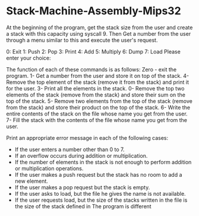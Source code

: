 # Stack-Machine-Assembly-Mips32
At the beginning of the program, get the stack size from the user and create a stack with this capacity using syscall 9. Then
Get a number from the user through a menu similar to this and execute the user's request.

0: Exit
1: Push
2: Pop
3: Print
4: Add
5: Multiply
6: Dump
7: Load
Please enter your choice:

The function of each of these commands is as follows:
Zero - exit the program.
1- Get a number from the user and store it on top of the stack.
4- Remove the top element of the stack (remove it from the stack) and print it for the user.
3- Print all the elements in the stack.
0- Remove the top two elements of the stack (remove from the stack) and store their sum on the top of the stack.
5- Remove two elements from the top of the stack (remove from the stack) and store their product on the top of the stack.
6- Write the entire contents of the stack on the file whose name you get from the user.
7- Fill the stack with the contents of the file whose name you get from the user.


Print an appropriate error message in each of the following cases:
- If the user enters a number other than 0 to 7.
- If an overflow occurs during addition or multiplication.
- If the number of elements in the stack is not enough to perform addition or multiplication operations.
- If the user makes a push request but the stack has no room to add a new element.
- If the user makes a pop request but the stack is empty.
- If the user asks to load, but the file he gives the name is not available.
- If the user requests load, but the size of the stacks written in the file is the size of the stack defined in
The program is different
